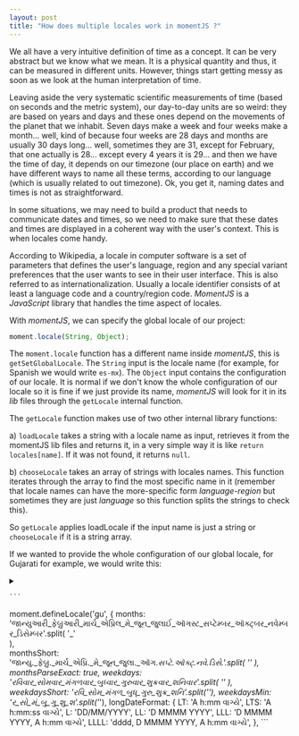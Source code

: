 ```yaml
---
layout: post
title: "How does multiple locales work in momentJS ?"
---
```

We all have a very intuitive definition of time as a concept. It can be very abstract but we know what we mean. It is a physical quantity and thus, it can be measured in different units. However, things start getting messy as soon as we look at the human interpretation of time. 

Leaving aside the very systematic scientific measurements of time (based on seconds and the metric system), our day-to-day units are so weird: they are based on years and days and these ones depend on the movements of the planet that we inhabit. Seven days make a week and four weeks make a month... well, kind of because four weeks are 28 days and months are usually 30 days long... well, sometimes they are 31, except for February, that one actually is 28... except every 4 years it is 29... and then we have the time of day, it depends on our timezone (our place on earth) and we have different ways to name all these terms, according to our language (which is usually related to out timezone). Ok, you get it, naming dates and times is not as straightforward.

In some situations, we may need to build a product that needs to communicate dates and times, so we need to make sure that these dates and times are displayed in a coherent way with the user's context. This is when locales come handy.

According to Wikipedia, a locale in computer software is a set of parameters that defines the user's language, region and any special variant preferences that the user wants to see in their user interface. This is also referred to as internationalization. Usually a locale identifier consists of at least a language code and a country/region code. *MomentJS* is a *JavaScript* library that handles the time aspect of locales.

With *momentJS*, we can specify the global locale of our project:

```jsx
moment.locale(String, Object);
```

The `moment.locale` function has a different name inside *momentJS*, this is `getSetGlobalLocale`. The `String` input is the locale name (for example, for Spanish we would write `es-mx`). The `Object` input contains the configuration of our locale. It is normal if we don't know the whole configuration of our locale so it is fine if we just provide its name, *momentJS* will look for it in its *lib* files through the `getLocale` internal function. 

The `getLocale` function makes use of two other internal library functions:

a) `loadLocale` takes a string with a locale name as input, retrieves it from the momentJS lib files and returns it, in a very simple way it is like `return locales[name]`. If it was not found, it returns `null`.

b) `chooseLocale` takes an array of strings with locales names. This function iterates through the array to find the most specific name in it (remember that locale names can have the more-specific form *language-region* but sometimes they are just *language* so this function splits the strings to check this).

So `getLocale` applies loadLocale if the input name is just a string or `chooseLocale` if it is a string array.

If we wanted to provide the whole configuration of our global locale, for Gujarati for example, we would write this:

<details>
  <summary>
    
    ```
moment.defineLocale('gu', {
    months: 'જાન્યુઆરી_ફેબ્રુઆરી_માર્ચ_એપ્રિલ_મે_જૂન_જુલાઈ_ઑગસ્ટ_સપ્ટેમ્બર_ઑક્ટ્બર_નવેમ્બર_ડિસેમ્બર'.split(
        '_'<br>
    ),<br>
    monthsShort: 'જાન્યુ._ફેબ્રુ._માર્ચ_એપ્રિ._મે_જૂન_જુલા._ઑગ._સપ્ટે._ઑક્ટ્._નવે._ડિસે.'.split(
        '_'
    ),
    monthsParseExact: true,
    weekdays: 'રવિવાર_સોમવાર_મંગળવાર_બુધ્વાર_ગુરુવાર_શુક્રવાર_શનિવાર'.split(
        '_'
    ),
    weekdaysShort: 'રવિ_સોમ_મંગળ_બુધ્_ગુરુ_શુક્ર_શનિ'.split('_'),
    weekdaysMin: 'ર_સો_મં_બુ_ગુ_શુ_શ'.split('_'),
    longDateFormat: {
        LT: 'A h:mm વાગ્યે',
        LTS: 'A h:mm:ss વાગ્યે',
        L: 'DD/MM/YYYY',
        LL: 'D MMMM YYYY',
        LLL: 'D MMMM YYYY, A h:mm વાગ્યે',
        LLLL: 'dddd, D MMMM YYYY, A h:mm વાગ્યે',
      },
    ```
    
  </summary>
  
  ```
    calendar: {
        sameDay: '[આજ] LT',
        nextDay: '[કાલે] LT',
        nextWeek: 'dddd, LT',
        lastDay: '[ગઇકાલે] LT',
        lastWeek: '[પાછલા] dddd, LT',
        sameElse: 'L',
    },
    relativeTime: {
        future: '%s મા',
        past: '%s પહેલા',
        s: 'અમુક પળો',
        ss: '%d સેકંડ',
        m: 'એક મિનિટ',
        mm: '%d મિનિટ',
        h: 'એક કલાક',
        hh: '%d કલાક',
        d: 'એક દિવસ',
        dd: '%d દિવસ',
        M: 'એક મહિનો',
        MM: '%d મહિનો',
        y: 'એક વર્ષ',
        yy: '%d વર્ષ',
    },
    preparse: function (string) {
        return string.replace(/[૧૨૩૪૫૬૭૮૯૦]/g, function (match) {
            return numberMap[match];
        });
    },
    postformat: function (string) {
        return string.replace(/\d/g, function (match) {
            return symbolMap[match];
        });
    },
    // Gujarati notation for meridiems are quite fuzzy in practice. While there exists
    // a rigid notion of a 'Pahar' it is not used as rigidly in modern Gujarati.
    meridiemParse: /રાત|બપોર|સવાર|સાંજ/,
    meridiemHour: function (hour, meridiem) {
        if (hour === 12) {
            hour = 0;
        }
        if (meridiem === 'રાત') {
            return hour < 4 ? hour : hour + 12;
        } else if (meridiem === 'સવાર') {
            return hour;
        } else if (meridiem === 'બપોર') {
            return hour >= 10 ? hour : hour + 12;
        } else if (meridiem === 'સાંજ') {
            return hour + 12;
        }
    },
    meridiem: function (hour, minute, isLower) {
        if (hour < 4) {
            return 'રાત';
        } else if (hour < 10) {
            return 'સવાર';
        } else if (hour < 17) {
            return 'બપોર';
        } else if (hour < 20) {
            return 'સાંજ';
        } else {
            return 'રાત';
        }
    },
    week: {
        dow: 0, // Sunday is the first day of the week.
        doy: 6, // The week that contains Jan 6th is the first week of the year.
    },
});
    ```
  
</details>

As we see, the locale configuration contains many ways to name the different time units in the specified language and region, as well as abbreviations. Then, momentJS would use its `defineLocale` internal function to create a new locale with this configuration. 

The `defineLocale` function works like this: if the new locale's name already exists in moment's *lib* folder, it shows a warning message and it does not let you create the locale with that name. Otherwise, the new locale is created. 

Actually, Gujarati is included in the *momentJS* files so we would not really need to do this, just write the *gu* key-name as our input parameter. It was just for the example.

We just saw a lot of something-locale functions but don't worry. As mentioned above, they are just internal to momentJS so as users of this library we just need to know which parameters we need to provide `moment.locale()` to fit our purpose.
